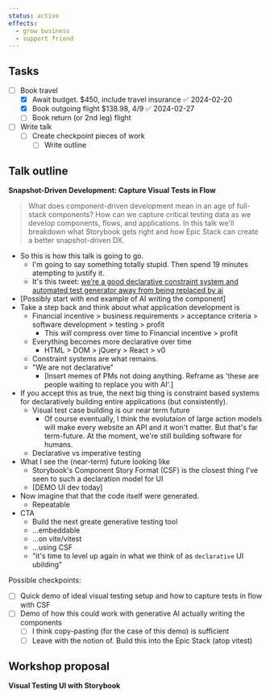 ```yaml
---
status: active
effects:
  - grow business
  - support friend
---
```


## Tasks

- [ ] Book travel
  - [x] Await budget. $450, include travel insurance ✅ 2024-02-20
  - [x] Book outgoing flight $138.98, 4/9 ✅ 2024-02-27
  - [ ] Book return (or 2nd leg) flight
- [ ] Write talk
  - [ ] Create checkpoint pieces of work
    - [ ] Write outline

## Talk outline

**Snapshot-Driven Development: Capture Visual Tests in Flow**

> What does component-driven development mean in an age of full-stack components? How can we capture critical testing data as we develop components, flows, and applications. In this talk we'll breakdown what Storybook gets right and how Epic Stack can create a better snapshot-driven DX.

- So this is how this talk is going to go.
  - I'm going to say something totally stupid. Then spend 19 minutes atempting to justify it.
  - It's this tweet: [we’re a good declarative constraint system and automated test generator away from being replaced by ai](https://x.com/chantastic/status/1753866537415663621?s%253D20)
- [Possibly start with end example of AI writing the component]
- Take a step back and think about what application development is
  - Financial incentive > business requirements > acceptance criteria > software development > testing > profit
    - This *will* compress over time to Financial incentive > profit
  - Everything becomes more declarative over time
    - HTML > DOM > jQuery > React > v0
  - Constraint systems are what remains.
  - "We are not declarative"
    - [Insert memes of PMs not doing anything. Reframe as 'these are people waiting to replace you with AI'.]
- If you accept this as true, the next big thing is constraint based systems for declaratively building entire applications (but consistently).
  - Visual test case building is our near term future
    - Of course eventually, I think the evolutaion of large action models will make every website an API and it won't matter. But that's far term-future. At the moment, we're still building software for humans.
  - Declarative vs imperative testing
- What I see the (near-term) future looking like
  - Storybook's Component Story Format (CSF) is the closest thing I've seen to such a declaration model for UI
  - [DEMO UI dev today]
- Now imagine that that the code itself were generated.
  - Repeatable
- CTA
  - Build the next greate generative testing tool
  - …embeddable
  - …on vite/vitest
  - …using CSF
  - "it's time to level up again in what we think of as `declarative` UI ubilding"

Possible checkpoints:
- [ ] Quick demo of ideal visual testing setup and how to capture tests in flow with CSF
- [ ] Demo of how this could work with generative AI actually writing the components
  - [ ] I think copy-pasting (for the case of this demo) is sufficient
  - [ ] Leave with the notion of. Build this into the Epic Stack (atop vitest)

## Workshop proposal

**Visual Testing UI with Storybook**

